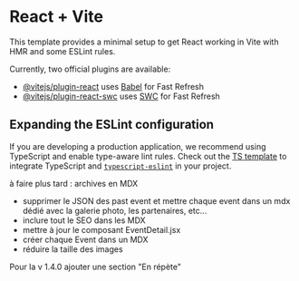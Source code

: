 # React + Vite

This template provides a minimal setup to get React working in Vite with HMR and some ESLint rules.

Currently, two official plugins are available:

- [@vitejs/plugin-react](https://github.com/vitejs/vite-plugin-react/blob/main/packages/plugin-react/README.md) uses [Babel](https://babeljs.io/) for Fast Refresh
- [@vitejs/plugin-react-swc](https://github.com/vitejs/vite-plugin-react-swc) uses [SWC](https://swc.rs/) for Fast Refresh

## Expanding the ESLint configuration

If you are developing a production application, we recommend using TypeScript and enable type-aware lint rules. Check out the [TS template](https://github.com/vitejs/vite/tree/main/packages/create-vite/template-react-ts) to integrate TypeScript and [`typescript-eslint`](https://typescript-eslint.io) in your project.



à faire plus tard : archives en MDX
- supprimer le JSON des past event et mettre chaque event dans un mdx dédié avec la galerie photo, les partenaires, etc...
- inclure tout le SEO dans les MDX
- mettre à jour le composant EventDetail.jsx
- créer chaque Event dans un MDX
- réduire la taille des images

Pour la v 1.4.0 ajouter une section "En répète"